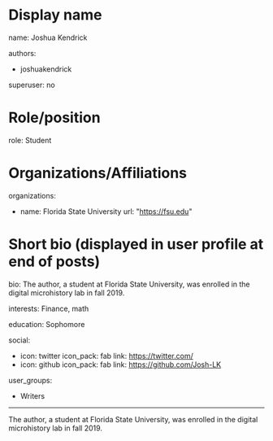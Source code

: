 <!--insert-->
# Display name
name: Joshua Kendrick

authors:
- joshuakendrick

superuser: no

# Role/position
role: Student

# Organizations/Affiliations
organizations:
- name: Florida State University
  url: "https://fsu.edu"

# Short bio (displayed in user profile at end of posts)
bio: The author, a student at Florida State University, was enrolled in the digital microhistory lab in fall 2019.

interests: Finance, math

education: Sophomore

social:
- icon: twitter
  icon_pack: fab
  link: https://twitter.com/
- icon: github
  icon_pack: fab
  link: https://github.com/Josh-LK

user_groups:
- Writers
---
The author, a student at Florida State University, was enrolled in the digital microhistory lab in fall 2019.


